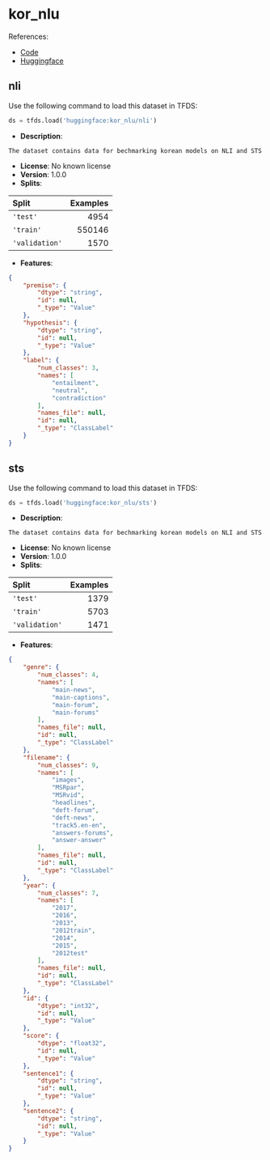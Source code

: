 # kor_nlu

References:

*   [Code](https://github.com/huggingface/datasets/blob/master/datasets/kor_nlu)
*   [Huggingface](https://huggingface.co/datasets/kor_nlu)


## nli


Use the following command to load this dataset in TFDS:

```python
ds = tfds.load('huggingface:kor_nlu/nli')
```

*   **Description**:

```
The dataset contains data for bechmarking korean models on NLI and STS
```

*   **License**: No known license
*   **Version**: 1.0.0
*   **Splits**:

Split  | Examples
:----- | -------:
`'test'` | 4954
`'train'` | 550146
`'validation'` | 1570

*   **Features**:

```json
{
    "premise": {
        "dtype": "string",
        "id": null,
        "_type": "Value"
    },
    "hypothesis": {
        "dtype": "string",
        "id": null,
        "_type": "Value"
    },
    "label": {
        "num_classes": 3,
        "names": [
            "entailment",
            "neutral",
            "contradiction"
        ],
        "names_file": null,
        "id": null,
        "_type": "ClassLabel"
    }
}
```



## sts


Use the following command to load this dataset in TFDS:

```python
ds = tfds.load('huggingface:kor_nlu/sts')
```

*   **Description**:

```
The dataset contains data for bechmarking korean models on NLI and STS
```

*   **License**: No known license
*   **Version**: 1.0.0
*   **Splits**:

Split  | Examples
:----- | -------:
`'test'` | 1379
`'train'` | 5703
`'validation'` | 1471

*   **Features**:

```json
{
    "genre": {
        "num_classes": 4,
        "names": [
            "main-news",
            "main-captions",
            "main-forum",
            "main-forums"
        ],
        "names_file": null,
        "id": null,
        "_type": "ClassLabel"
    },
    "filename": {
        "num_classes": 9,
        "names": [
            "images",
            "MSRpar",
            "MSRvid",
            "headlines",
            "deft-forum",
            "deft-news",
            "track5.en-en",
            "answers-forums",
            "answer-answer"
        ],
        "names_file": null,
        "id": null,
        "_type": "ClassLabel"
    },
    "year": {
        "num_classes": 7,
        "names": [
            "2017",
            "2016",
            "2013",
            "2012train",
            "2014",
            "2015",
            "2012test"
        ],
        "names_file": null,
        "id": null,
        "_type": "ClassLabel"
    },
    "id": {
        "dtype": "int32",
        "id": null,
        "_type": "Value"
    },
    "score": {
        "dtype": "float32",
        "id": null,
        "_type": "Value"
    },
    "sentence1": {
        "dtype": "string",
        "id": null,
        "_type": "Value"
    },
    "sentence2": {
        "dtype": "string",
        "id": null,
        "_type": "Value"
    }
}
```


